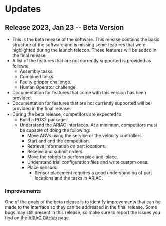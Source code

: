 # Updates

## Release 2023, Jan 23 -- Beta Version

- This is the beta release of the software. This release contains the basic structure of the software and is missing some features that were highlighted during the launch telecon. These features will be added in the final release.
- A list of the features that are not currently supported is provided as follows:
  - Assembly tasks.
  - Combined tasks.
  - Faulty gripper challenge.
  - Human Operator challenge.
- Documentation for features that come with this version has been provided.
- Documentation for features that are not currently supported will be provided in the final release.
- During the beta release, competitors are expected to:
  - Build a ROS2 package.
  - Understand the ARIAC interfaces. At a minimum, competitors must be capable of doing the following:
    - Move AGVs using the service or the velocity controllers.
    - Start and end the competition.
    - Retrieve information on part locations.
    - Receive and submit orders.
    - Move the robots to perform pick-and-place.
    - Understand trial configuration files and write custom ones.
    - Place sensors:
      - Sensor placement requires a good understanding of part locations and the tasks in ARIAC.

### Improvements

One of the goals of the beta release is to identify improvements that can be made to the interface so they can be addressed in the final release. Some bugs may still present in this release, so make sure to report the issues you find on the [ARIAC GitHub](https://github.com/usnistgov/ARIAC) page.
